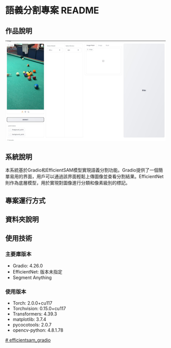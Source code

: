 # 語義分割專案 README

## 作品說明
![image](https://github.com/nigunosong88/efficientsam_gradio/blob/main/images/%E6%B8%AC%E8%A9%A6/%E5%88%9D%E5%A7%8B%E7%95%AB%E9%9D%A2.jpg)

## 系統說明

本系統基於Gradio和EfficientSAM模型實現語義分割功能。Gradio提供了一個簡單易用的界面，用戶可以通過該界面輕鬆上傳圖像並查看分割結果。EfficientNet則作為底層模型，用於實現對圖像進行分類和像素級別的標記。

## 專案運行方式


## 資料夾說明


## 使用技術
### 主要庫版本

- Gradio: 4.26.0
- EfficientNet: 版本未指定
- Segment Anything

### 使用版本

- Torch: 2.0.0+cu117
- Torchvision: 0.15.0+cu117
- Transformers: 4.39.3
- matplotlib: 3.7.4 
- pycocotools: 2.0.7 
- opencv-python: 4.8.1.78

[# efficientsam_gradio
](https://github.com/doggy8088/Learn-Git-in-30-days/tree/master)
